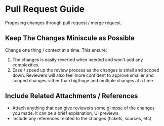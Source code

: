 # Pull Request Guide

Proposing changes through pull request / merge request.

## Keep The Changes Miniscule as Possible

Change one thing / context at a time. This ensure:

1. The changes is easily reverted when needed and won't add any complexities.
2. Ease / speed up the review process as the changes is small and scoped down. Reviewers will also feel more confident to approve smaller and scoped changes rather than big/huge and multiple changes at a time.

## Include Related Attachments / References

- Attach anything that can give reviewers some glimpse of the changes you made. It can be a brief explanation, UI previews.
- Include any references related to the changes (tickets, sources, etc)
